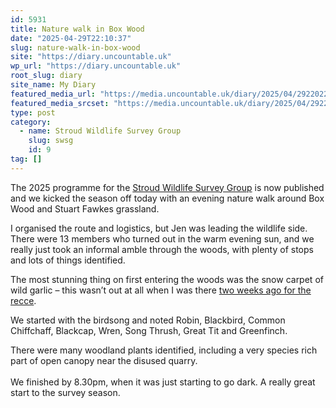 ```yaml
---
id: 5931
title: Nature walk in Box Wood
date: "2025-04-29T22:10:37"
slug: nature-walk-in-box-wood
site: "https://diary.uncountable.uk"
wp_url: "https://diary.uncountable.uk"
root_slug: diary
site_name: My Diary
featured_media_url: "https://media.uncountable.uk/diary/2025/04/29220227/IMG20250429185800.webp"
featured_media_srcset: "https://media.uncountable.uk/diary/2025/04/29220227/IMG20250429185800-300x169.webp 300w, https://media.uncountable.uk/diary/2025/04/29220227/IMG20250429185800-1024x576.webp 1024w, https://media.uncountable.uk/diary/2025/04/29220227/IMG20250429185800-150x150.webp 150w, https://media.uncountable.uk/diary/2025/04/29220227/IMG20250429185800-640x360.webp 640w, https://media.uncountable.uk/diary/2025/04/29220227/IMG20250429185800.webp 1763w"
type: post
category:
  - name: Stroud Wildlife Survey Group
    slug: swsg
    id: 9
tag: []
---
```



<p>The 2025 programme for the <a href="https://stroudwildlifesurvey.org.uk">Stroud Wildlife Survey Group</a> is now published and we kicked the season off today with an evening nature walk around Box Wood and Stuart Fawkes grassland.</p>



<p>I organised the route and logistics, but Jen was leading the wildlife side.  There were 13 members who turned out in the warm evening sun, and we really just took an informal amble through the woods, with plenty of stops and lots of things identified.</p>



<p>The most stunning thing on first entering the woods was the snow carpet of wild garlic &#8211; this wasn&#8217;t out at all when I was there <a href="https://diary.uncountable.uk/2025/04/stepping-into-box-wood/" data-type="post" data-id="5895">two weeks ago for the recce</a>.</p>



<p>We started with the birdsong and noted Robin, Blackbird, Common Chiffchaff, Blackcap, Wren, Song Thrush, Great Tit and Greenfinch.</p>



<p>There were many woodland plants identified, including a very species rich part of open canopy near the disused quarry.   <br><br>We finished by 8.30pm, when it was just starting to go dark.  A really great start to the survey season.</p>
